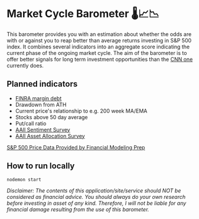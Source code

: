 # Market Cycle Barometer 🌡️📈📉

This barometer provides you with an estimation about whether the odds are with or against you to reap better than average returns investing in S&P 500 index. It combines several indicators into an aggregate score indicating the current phase of the ongoing market cycle. The aim of the barometer is to offer better signals for long term investment opportunities than the [CNN one](https://edition.cnn.com/markets/fear-and-greed) currently does.

## Planned indicators

* [FINRA margin debt](https://www.finra.org/investors/learn-to-invest/advanced-investing/margin-statistics)
* Drawdown from ATH
* Current price's relationship to e.g. 200 week MA/EMA
* Stocks above 50 day average
* Put/call ratio
* [AAII Sentiment Survey](https://www.aaii.com/sentimentsurvey)
* [AAII Asset Allocation Survey](https://www.aaii.com/assetallocationsurvey)

[S&P 500 Price Data Provided by Financial Modeling Prep](https://financialmodelingprep.com/developer/docs)

## How to run locally

```nodemon start```

*Disclaimer: The contents of this application/site/service should NOT be considered as financial advice. You should always do your own research before investing in asset of any kind. Therefore, I will not be liable for any financial damage resulting from the use of this barometer.*